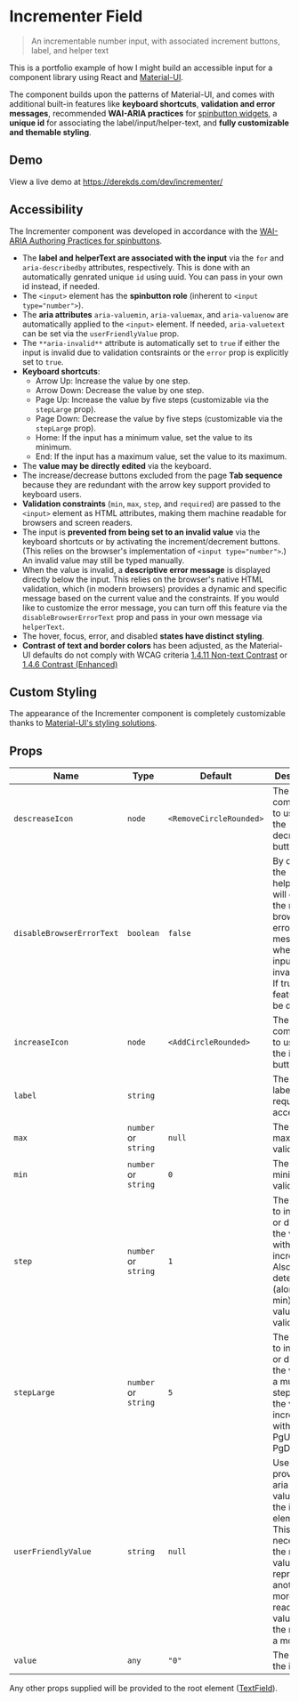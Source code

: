 # Incrementer Field

> An incrementable number input, with associated increment buttons, label, and helper text

This is a portfolio example of how I might build an accessible input for a component library using React and [Material-UI](https://mui.com/).

The component builds upon the patterns of Material-UI, and comes with additional built-in features like **keyboard shortcuts**, **validation and error messages**, recommended **WAI-ARIA practices** for [spinbutton widgets](https://www.w3.org/TR/wai-aria-practices-1.1/#spinbutton), a **unique id** for associating the label/input/helper-text, and **fully customizable and themable styling**.

## Demo
View a live demo at https://derekds.com/dev/incrementer/


## Accessibility

The Incrementer component was developed in accordance with the [WAI-ARIA Authoring Practices for spinbuttons](https://www.w3.org/TR/wai-aria-practices-1.1/#spinbutton).

- The **label and helperText are associated with the input** via the `for` and `aria-describedby` attributes, respectively. This is done with an automatically genrated unique `id` using uuid. You can pass in your own id instead, if needed.
- The `<input>` element has the **spinbutton role** (inherent to `<input type="number">`).
- The **aria attributes** `aria-valuemin`, `aria-valuemax`, and `aria-valuenow` are automatically applied to the `<input>` element. If needed, `aria-valuetext` can be set via the `userFriendlyValue` prop.
- The `**aria-invalid**` attribute is automatically set to `true` if either the input is invalid due to validation contsraints or the `error` prop is explicitly set to `true`.
- **Keyboard shortcuts**:
    - Arrow Up: Increase the value by one step.
    - Arrow Down: Decrease the value by one step.
    - Page Up: Increase the value by five steps (customizable via the `stepLarge` prop).
    - Page Down: Decrease the value by five steps (customizable via the `stepLarge` prop).
    - Home: If the input has a minimum value, set the value to its minimum.
    - End: If the input has a maximum value, set the value to its maximum.
- The **value may be directly edited** via the keyboard.
- The increase/decrease buttons excluded from the page **Tab sequence** because they are redundant with the arrow key support provided to keyboard users.
- **Validation constraints** (`min`, `max`, `step`, and `required`) are passed to the `<input>` element as HTML attributes, making them machine readable for browsers and screen readers.
- The input is **prevented from being set to an invalid value** via the keyboard shortcuts or by activating the increment/decrement buttons. (This relies on the browser's implementation of `<input type="number">`.) An invalid value may still be typed manually.
- When the value is invalid, a **descriptive error message** is displayed directly below the input. This relies on the browser's native HTML validation, which (in modern browsers) provides a dynamic and specific message based on the current value and the constraints. If you would like to customize the error message, you can turn off this feature via the `disableBrowserErrorText` prop and pass in your own message via `helperText`.
- The hover, focus, error, and disabled **states have distinct styling**.
- **Contrast of text and border colors** has been adjusted, as the Material-UI defaults do not comply with WCAG criteria [1.4.11 Non-text Contrast](https://www.w3.org/TR/WCAG21/#non-text-contrast) or [1.4.6 Contrast (Enhanced)](https://www.w3.org/TR/WCAG21/#contrast-enhanced)

## Custom Styling

The appearance of the Incrementer component is completely customizable thanks to [Material-UI's styling solutions](https://v4.mui.com/customization/components/).

## Props

|Name|Type|Default|Description|
|--- |--- |--- |--- |
| `descreaseIcon` | `node` | `<RemoveCircleRounded>` | The icon component to use for the decrease button. |
| `disableBrowserErrorText` | `boolean` | `false` | By default, the helperText will display the native browser error message when the input is in an invalid state. If true, this feature will be disabled. |
| `increaseIcon` | `node` | `<AddCircleRounded>` | The icon component to use for the increase button. |
| `label` | `string` | | The input's label. This is required for accessibility. |
| `max` | `number` or `string` | `null` | The maximum valid value. |
| `min` | `number` or `string` | `0` | The minimum valid value. |
| `step` | `number` or `string` | `1` | The amount to increase or decrease the value with each increment. Also determines (along with min), what values are valid. |
| `stepLarge` | `number` or `string` | `5` | The amount to increase or decrease the value (as a multiple of step) when the value is incremented with the PgUp and PgDn keys. |
| `userFriendlyValue` | `string` | `null` | Used to provide aria-valuetext to the input element. This is only necessary if the numeric value represents another, more readable, value, like the name of a month. |
| `value` | `any` | `"0"` | The value of the input. |

Any other props supplied will be provided to the root element ([TextField](https://v4.mui.com/api/text-field/)).
